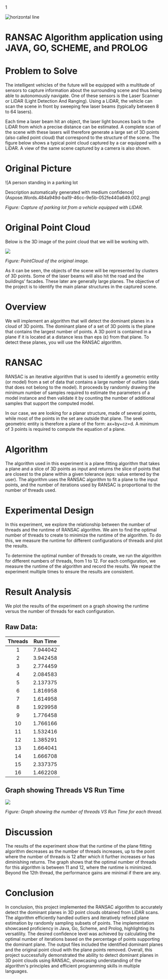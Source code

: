 <a name="_9nvcibv3gama"></a>  1

![horizontal line](Photos/Aspose.Words.484a949d-ba19-46cc-9e5b-052fe440a649.001.png)
# **RANSAC Algorithm application using JAVA, GO, SCHEME, and PROLOG**
# **Problem to Solve**
The intelligent vehicles of the future will be equipped with a multitude of sensors to capture information about the surrounding scene and thus being able to autonomously navigate. One of these sensors is the Laser Scanner or LiDAR (Light Detection And Ranging). Using a LiDAR, the vehicle can scan the scene in front by sweeping few laser beams (typically between 8 to 64 lasers). 

Each time a laser beam hit an object, the laser light bounces back to the LiDAR from which a precise distance can be estimated. A complete scan of the scene with these lasers will therefore generate a large set of 3D points (also called point cloud) that correspond to the structure of the scene. The figure below shows a typical point cloud captured by a car equipped with a LiDAR. A view of the same scene captured by a camera is also shown. 
# **Original Picture**
![A person standing in a parking lot

Description automatically generated with medium confidence](Aspose.Words.484a949d-ba19-46cc-9e5b-052fe440a649.002.png)

*Figure: Capture of parking lot from a vehicle equipped with LIDAR.*
# **Original Point Cloud**
Below is the 3D image of the point cloud that we will be working with. 

![](Photos/Aspose.Words.484a949d-ba19-46cc-9e5b-052fe440a649.003.png)

*Figure: PointCloud of the original image.*

As it can be seen, the objects of the scene will be represented by clusters of 3D points. Some of the laser beams will also hit the road and the buildings’ facades. These later are generally large planes. The objective of the project is to identify the main planar structures in the captured scene. 
# <a name="_3at9u9s4e0vp"></a><a name="_au51mny0sx6"></a>**Overview**
We will implement an algorithm that will detect the dominant planes in a cloud of 3D points. The dominant plane of a set of 3D points is the plane that contains the largest number of points. A 3D point is contained in a plane if it is located at a distance less than eps (ε) from that plane. To detect these planes, you will use the RANSAC algorithm. 
# **RANSAC**
RANSAC is an iterative algorithm that is used to identify a geometric entity (or model) from a set of data that contains a large number of outliers (data that does not belong to the model). It proceeds by randomly drawing the minimum number of samples required to estimate the parameters of a model instance and then validate it by counting the number of additional samples that support the computed model. 

In our case, we are looking for a planar structure, made of several points, while most of the points in the set are outside that plane. The seek geometric entity is therefore a plane of the form: ax+by+cz=d. A minimum of 3 points is required to compute the equation of a plane.
# **Algorithm**
The algorithm used in this experiment is a plane fitting algorithm that takes a plane and a slice of 3D points as input and returns the slice of points that are closest to the plane within a given tolerance (eps: value entered by the user). The algorithm uses the RANSAC algorithm to fit a plane to the input points, and the number of iterations used by RANSAC is proportional to the number of threads used. 
# <a name="_4p7xi5bvhxdr"></a>**Experimental Design**
In this experiment, we explore the relationship between the number of threads and the runtime of RANSAC algorithm. We aim to find the optimal number of threads to create to minimize the runtime of the algorithm. To do this, we measure the runtime for different configurations of threads and plot the results.

To determine the optimal number of threads to create, we run the algorithm for different numbers of threads, from 1 to 12. For each configuration, we measure the runtime of the algorithm and record the results. We repeat the experiment multiple times to ensure the results are consistent.
# <a name="_yyrhu7ml5bea"></a>**Result Analysis**
We plot the results of the experiment on a graph showing the runtime versus the number of threads for each configuration.
## <a name="_qaujy5oisq9y"></a>
## <a name="_41nsol7cxmib"></a>Raw Data:


|**Threads**|**Run Time**|
| :-: | :-: |
|1|7\.944042|
|2|3\.942458|
|3|2\.774459|
|4|2\.084583|
|5|2\.137375|
|6|1\.816958|
|7|1\.614958|
|8|1\.929958|
|9|1\.776458|
|10|1\.766166|
|11|1\.532416|
|12|1\.385291|
|13|1\.664041|
|14|1\.666708|
|15|2\.337375|
|16|1\.462208|

## <a name="_vwvwuj6kjugb"></a>
## <a name="_r51c98n9i1xt"></a>Graph showing Threads VS Run Time

![](Photos/Aspose.Words.484a949d-ba19-46cc-9e5b-052fe440a649.004.png)

*Figure: Graph showing the number of threads VS Run Time for each thread.*
# <a name="_ppksk499tgsv"></a>**Discussion**
The results of the experiment show that the runtime of the plane fitting algorithm decreases as the number of threads increases, up to the point where the number of threads is 12 after which it further increases or has diminishing returns. The graph shows that the optimal number of threads for this algorithm is between 11 and 12, where the runtime is minimized. Beyond the 12th thread, the performance gains are minimal if there are any.
# <a name="_7wljxqequ51z"></a>**Conclusion**
In conclusion, this project implemented the RANSAC algorithm to accurately detect the dominant planes in 3D point clouds obtained from LiDAR scans. The algorithm efficiently handled outliers and iteratively refined plane estimation by randomly sampling subsets of points. The implementation showcased proficiency in Java, Go, Scheme, and Prolog, highlighting its versatility. The desired confidence level was achieved by calculating the optimal number of iterations based on the percentage of points supporting the dominant plane. The output files included the identified dominant planes and the original point cloud with the plane points removed. Overall, this project successfully demonstrated the ability to detect dominant planes in 3D point clouds using RANSAC, showcasing understanding of the algorithm's principles and efficient programming skills in multiple languages.

